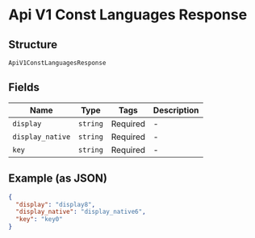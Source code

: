 
# Api V1 Const Languages Response

## Structure

`ApiV1ConstLanguagesResponse`

## Fields

| Name | Type | Tags | Description |
|  --- | --- | --- | --- |
| `display` | `string` | Required | - |
| `display_native` | `string` | Required | - |
| `key` | `string` | Required | - |

## Example (as JSON)

```json
{
  "display": "display8",
  "display_native": "display_native6",
  "key": "key0"
}
```

